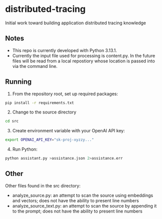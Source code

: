 # distributed-tracing
Initial work toward building application distributed tracing knowledge  
  

## Notes
 - This repo is currently developed with Python 3.13.1.
 - Currently the input file used for processing is content.py. In the future files will be read from a local repostiory whose location is passed into via the command line.

## Running
 1. From the repository root, set up required packages:
```bash
pip install -r requirements.txt
```
 2. Change to the source directory
```bash
cd src
```
 3. Create environment variable with your OpenAI API key:
```bash
export OPENAI_API_KEY="sk-proj-xyzzy..."
```
 4. Run Python:
```bash
python assistant.py >assistance.json 2>assistance.err
```

## Other
Other files found in the src directory:
 - analyze_source.py: an attempt to scan the source using embeddings and vectors; does not have the ability to present line numbers
 - analyze_source_text.py: an attempt to scan the source by appending it to the prompt; does not have the ability to present line numbers

